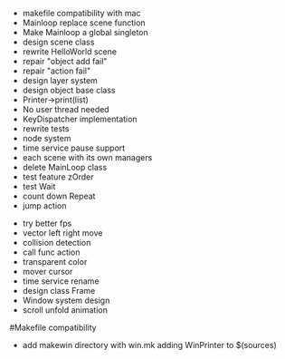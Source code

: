 + makefile compatibility with mac
+ Mainloop replace scene function
+ Make Mainloop a global singleton
+ design scene class
+ rewrite HelloWorld scene
+ repair "object add fail"
+ repair "action fail"
+ design layer system
+ design object base class
+ Printer->print(list<PrintJob>)
+ No user thread needed
+ KeyDispatcher implementation
+ rewrite tests
+ node system
+ time service pause support
+ each scene with its own managers
+ delete MainLoop class
+ test feature zOrder
+ test Wait
+ count down Repeat
+ jump action
- try better fps
- vector left right move
- collision detection
- call func action
- transparent color
- mover cursor
- time service rename
- design class Frame
- Window system design
- scroll unfold animation

#Makefile compatibility
* add makewin directory with win.mk adding WinPrinter to $(sources)
